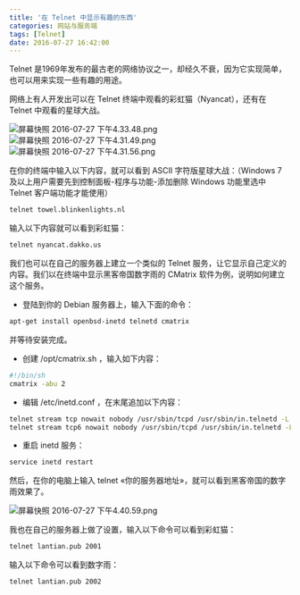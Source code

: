 ```yaml
---
title: '在 Telnet 中显示有趣的东西'
categories: 网站与服务端
tags: [Telnet]
date: 2016-07-27 16:42:00
---
```

Telnet 是1969年发布的最古老的网络协议之一，却经久不衰，因为它实现简单，也可以用来实现一些有趣的用途。

网络上有人开发出可以在 Telnet 终端中观看的彩虹猫（Nyancat），还有在 Telnet 中观看的星球大战。

<img src="/usr/uploads/2016/07/3175903277.png" alt="屏幕快照 2016-07-27 下午4.33.48.png" />

<img src="/usr/uploads/2016/07/43160460.png" alt="屏幕快照 2016-07-27 下午4.31.49.png" />

<img src="/usr/uploads/2016/07/1644335517.png" alt="屏幕快照 2016-07-27 下午4.31.56.png" />

在你的终端中输入以下内容，就可以看到 ASCII 字符版星球大战：（Windows 7 及以上用户需要先到控制面板-程序与功能-添加删除 Windows 功能里选中 Telnet 客户端功能才能使用）

```bash
telnet towel.blinkenlights.nl
```

输入以下内容就可以看到彩虹猫：

```bash
telnet nyancat.dakko.us
```

我们也可以在自己的服务器上建立一个类似的 Telnet 服务，让它显示自己定义的内容。我们以在终端中显示黑客帝国数字雨的 CMatrix 软件为例，说明如何建立这个服务。

- 登陆到你的 Debian 服务器上，输入下面的命令：

```bash
apt-get install openbsd-inetd telnetd cmatrix
```

并等待安装完成。

- 创建 /opt/cmatrix.sh ，输入如下内容：

```bash
#!/bin/sh
cmatrix -abu 2
```

- 编辑 /etc/inetd.conf ，在末尾追加以下内容：

```bash
telnet stream tcp nowait nobody /usr/sbin/tcpd /usr/sbin/in.telnetd -L /opt/cmatrix.sh
telnet stream tcp6 nowait nobody /usr/sbin/tcpd /usr/sbin/in.telnetd -L /opt/cmatrix.sh
```

- 重启 inetd 服务：

```bash
service inetd restart
```

然后，在你的电脑上输入 telnet &laquo;你的服务器地址&raquo;，就可以看到黑客帝国的数字雨效果了。

<img src="/usr/uploads/2016/07/40895505.png" alt="屏幕快照 2016-07-27 下午4.40.59.png" />

我也在自己的服务器上做了设置，输入以下命令可以看到彩虹猫：

```bash
telnet lantian.pub 2001
```

输入以下命令可以看到数字雨：

```bash
telnet lantian.pub 2002
```
